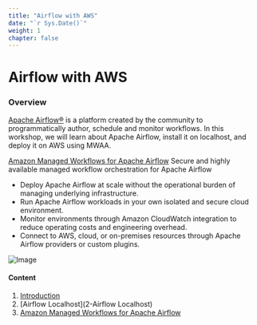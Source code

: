 ```yaml
---
title: "Airflow with AWS"
date: "`r Sys.Date()`"
weight: 1
chapter: false
---
```


# Airflow with AWS

### Overview

[Apache Airflow®](https://airflow.apache.org/) is a platform created by the community to programmatically author, schedule and monitor workflows. In this workshop,
we will learn about Apache Airflow, install it on localhost, and deploy it on AWS using MWAA.

[Amazon Managed Workflows for Apache Airflow](https://aws.amazon.com/vi/managed-workflows-for-apache-airflow/) Secure
and highly available
managed workflow orchestration for Apache Airflow

- Deploy Apache Airflow at scale without the operational burden of managing underlying infrastructure.
- Run Apache Airflow workloads in your own isolated and secure cloud environment.
- Monitor environments through Amazon CloudWatch integration to reduce operating costs and engineering overhead.
- Connect to AWS, cloud, or on-premises resources through Apache Airflow providers or custom plugins.


![Image](/repo_pmt_ws-fcj-003/images/001.png)

#### Content

1. [Introduction](1-Introduction/)
2. [Airflow Localhost](2-Airflow Localhost)
3. [Amazon Managed Workflows for Apache Airflow](3-MWAA/)